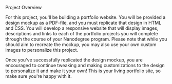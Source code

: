 Project Overview

For this project, you'll be building a portfolio website. 
You will be provided a design mockup as a PDF-file, and you must replicate that design in HTML and CSS. 
You will develop a responsive website that will display images, descriptions and links to each of the portfolio projects you will complete through the course of your Nanodegree program.
Please note that while you should aim to recreate the mockup, you may also use your own custom images to personalize this project.

Once you've successfully replicated the design mockup, you are encouraged to continue tweaking and making customizations to the design to personalize it and make it your own!
This is your living portfolio site, so make sure you're happy with it.

